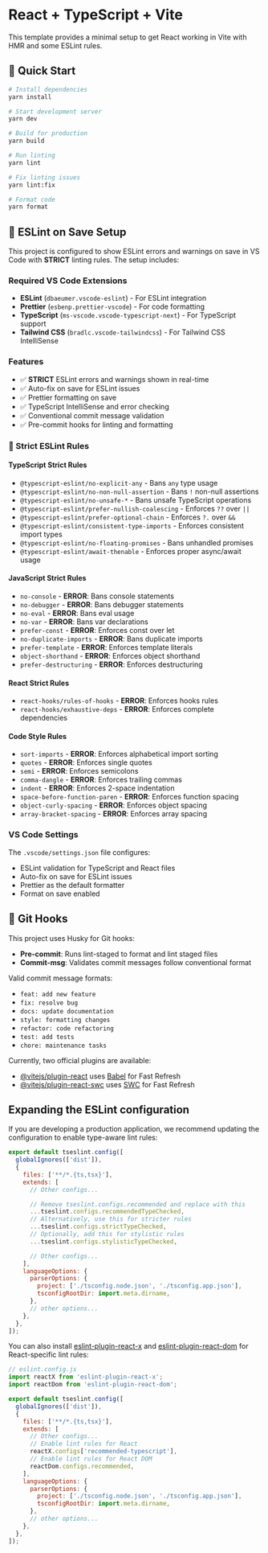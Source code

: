 # React + TypeScript + Vite

This template provides a minimal setup to get React working in Vite with HMR and some ESLint rules.

## 🚀 Quick Start

```bash
# Install dependencies
yarn install

# Start development server
yarn dev

# Build for production
yarn build

# Run linting
yarn lint

# Fix linting issues
yarn lint:fix

# Format code
yarn format
```

## 🔧 ESLint on Save Setup

This project is configured to show ESLint errors and warnings on save in VS Code with **STRICT** linting rules. The setup includes:

### Required VS Code Extensions

- **ESLint** (`dbaeumer.vscode-eslint`) - For ESLint integration
- **Prettier** (`esbenp.prettier-vscode`) - For code formatting
- **TypeScript** (`ms-vscode.vscode-typescript-next`) - For TypeScript support
- **Tailwind CSS** (`bradlc.vscode-tailwindcss`) - For Tailwind CSS IntelliSense

### Features

- ✅ **STRICT** ESLint errors and warnings shown in real-time
- ✅ Auto-fix on save for ESLint issues
- ✅ Prettier formatting on save
- ✅ TypeScript IntelliSense and error checking
- ✅ Conventional commit message validation
- ✅ Pre-commit hooks for linting and formatting

### 🚨 Strict ESLint Rules

#### TypeScript Strict Rules

- `@typescript-eslint/no-explicit-any` - Bans `any` type usage
- `@typescript-eslint/no-non-null-assertion` - Bans `!` non-null assertions
- `@typescript-eslint/no-unsafe-*` - Bans unsafe TypeScript operations
- `@typescript-eslint/prefer-nullish-coalescing` - Enforces `??` over `||`
- `@typescript-eslint/prefer-optional-chain` - Enforces `?.` over `&&`
- `@typescript-eslint/consistent-type-imports` - Enforces consistent import types
- `@typescript-eslint/no-floating-promises` - Bans unhandled promises
- `@typescript-eslint/await-thenable` - Enforces proper async/await usage

#### JavaScript Strict Rules

- `no-console` - **ERROR**: Bans console statements
- `no-debugger` - **ERROR**: Bans debugger statements
- `no-eval` - **ERROR**: Bans eval usage
- `no-var` - **ERROR**: Bans var declarations
- `prefer-const` - **ERROR**: Enforces const over let
- `no-duplicate-imports` - **ERROR**: Bans duplicate imports
- `prefer-template` - **ERROR**: Enforces template literals
- `object-shorthand` - **ERROR**: Enforces object shorthand
- `prefer-destructuring` - **ERROR**: Enforces destructuring

#### React Strict Rules

- `react-hooks/rules-of-hooks` - **ERROR**: Enforces hooks rules
- `react-hooks/exhaustive-deps` - **ERROR**: Enforces complete dependencies

#### Code Style Rules

- `sort-imports` - **ERROR**: Enforces alphabetical import sorting
- `quotes` - **ERROR**: Enforces single quotes
- `semi` - **ERROR**: Enforces semicolons
- `comma-dangle` - **ERROR**: Enforces trailing commas
- `indent` - **ERROR**: Enforces 2-space indentation
- `space-before-function-paren` - **ERROR**: Enforces function spacing
- `object-curly-spacing` - **ERROR**: Enforces object spacing
- `array-bracket-spacing` - **ERROR**: Enforces array spacing

### VS Code Settings

The `.vscode/settings.json` file configures:

- ESLint validation for TypeScript and React files
- Auto-fix on save for ESLint issues
- Prettier as the default formatter
- Format on save enabled

## 📝 Git Hooks

This project uses Husky for Git hooks:

- **Pre-commit**: Runs lint-staged to format and lint staged files
- **Commit-msg**: Validates commit messages follow conventional format

Valid commit message formats:

- `feat: add new feature`
- `fix: resolve bug`
- `docs: update documentation`
- `style: formatting changes`
- `refactor: code refactoring`
- `test: add tests`
- `chore: maintenance tasks`

Currently, two official plugins are available:

- [@vitejs/plugin-react](https://github.com/vitejs/vite-plugin-react/blob/main/packages/plugin-react) uses [Babel](https://babeljs.io/) for Fast Refresh
- [@vitejs/plugin-react-swc](https://github.com/vitejs/vite-plugin-react/blob/main/packages/plugin-react-swc) uses [SWC](https://swc.rs/) for Fast Refresh

## Expanding the ESLint configuration

If you are developing a production application, we recommend updating the configuration to enable type-aware lint rules:

```js
export default tseslint.config([
  globalIgnores(['dist']),
  {
    files: ['**/*.{ts,tsx}'],
    extends: [
      // Other configs...

      // Remove tseslint.configs.recommended and replace with this
      ...tseslint.configs.recommendedTypeChecked,
      // Alternatively, use this for stricter rules
      ...tseslint.configs.strictTypeChecked,
      // Optionally, add this for stylistic rules
      ...tseslint.configs.stylisticTypeChecked,

      // Other configs...
    ],
    languageOptions: {
      parserOptions: {
        project: ['./tsconfig.node.json', './tsconfig.app.json'],
        tsconfigRootDir: import.meta.dirname,
      },
      // other options...
    },
  },
]);
```

You can also install [eslint-plugin-react-x](https://github.com/Rel1cx/eslint-react/tree/main/packages/plugins/eslint-plugin-react-x) and [eslint-plugin-react-dom](https://github.com/Rel1cx/eslint-react/tree/main/packages/plugins/eslint-plugin-react-dom) for React-specific lint rules:

```js
// eslint.config.js
import reactX from 'eslint-plugin-react-x';
import reactDom from 'eslint-plugin-react-dom';

export default tseslint.config([
  globalIgnores(['dist']),
  {
    files: ['**/*.{ts,tsx}'],
    extends: [
      // Other configs...
      // Enable lint rules for React
      reactX.configs['recommended-typescript'],
      // Enable lint rules for React DOM
      reactDom.configs.recommended,
    ],
    languageOptions: {
      parserOptions: {
        project: ['./tsconfig.node.json', './tsconfig.app.json'],
        tsconfigRootDir: import.meta.dirname,
      },
      // other options...
    },
  },
]);
```
